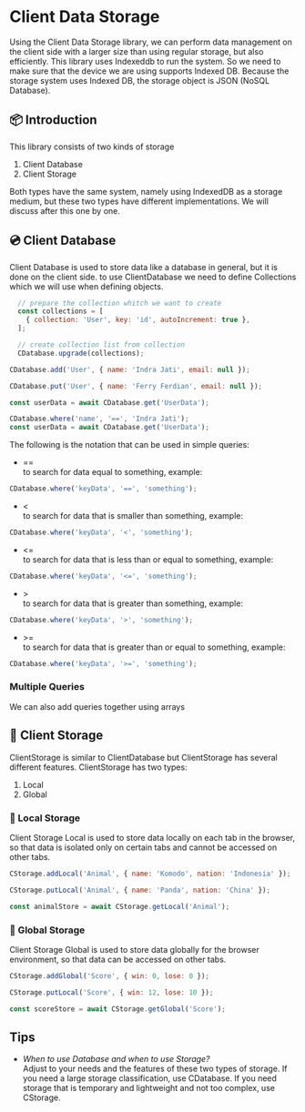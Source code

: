 # Client Data Storage

Using the Client Data Storage library, we can perform data management on the client side with a larger size than using regular storage, but also efficiently. This library uses Indexeddb to run the system. So we need to make sure that the device we are using supports Indexed DB. Because the storage system uses Indexed DB, the storage object is JSON (NoSQL Database).

## 📦 Introduction

This library consists of two kinds of storage
1. Client Database
2. Client Storage

Both types have the same system, namely using IndexedDB as a storage medium, but these two types have different implementations. We will discuss after this one by one.

## 💿 Client Database
Client Database is used to store data like a database in general, but it is done on the client side. to use ClientDatabase we need to define Collections which we will use when defining objects.
``` javascript
  // prepare the collection whitch we want to create
  const collections = [
    { collection: 'User', key: 'id', autoIncrement: true },
  ];

  // create collection list from collection
  CDatabase.upgrade(collections);
```

``` javascript
CDatabase.add('User', { name: 'Indra Jati', email: null });
```

``` javascript
CDatabase.put('User', { name: 'Ferry Ferdian', email: null });
```

``` javascript
const userData = await CDatabase.get('UserData');
```

``` javascript
CDatabase.where('name', '==', 'Indra Jati');
const userData = await CDatabase.get('UserData');
```

The following is the notation that can be used in simple queries:
- \== <br />
to search for data equal to something, example:

``` javascript
CDatabase.where('keyData', '==', 'something');
```

- \< <br />
to search for data that is smaller than something, example:

``` javascript
CDatabase.where('keyData', '<', 'something');
```

- \<= <br />
to search for data that is less than or equal to something, example:

``` javascript
CDatabase.where('keyData', '<=', 'something');
```

- \> <br />
to search for data that is greater than something, example:

``` javascript
CDatabase.where('keyData', '>', 'something');
```

- \>= <br />
to search for data that is greater than or equal to something, example:

``` javascript
CDatabase.where('keyData', '>=', 'something');
```
### Multiple Queries
We can also add queries together using arrays

## 💾 Client Storage
ClientStorage is similar to ClientDatabase but ClientStorage has several different features. ClientStorage has two types:
1. Local
2. Global

### 📁 Local Storage
Client Storage Local is used to store data locally on each tab in the browser, so that data is isolated only on certain tabs and cannot be accessed on other tabs.

``` javascript
CStorage.addLocal('Animal', { name: 'Komodo', nation: 'Indonesia' });
```

``` javascript
CStorage.putLocal('Animal', { name: 'Panda', nation: 'China' });
```

``` javascript
const animalStore = await CStorage.getLocal('Animal');
```

### 📂 Global Storage
Client Storage Global is used to store data globally for the browser environment, so that data can be accessed on other tabs.

``` javascript
CStorage.addGlobal('Score', { win: 0, lose: 0 });
```

``` javascript
CStorage.putLocal('Score', { win: 12, lose: 10 });
```

``` javascript
const scoreStore = await CStorage.getGlobal('Score');
```

## Tips
- _When to use Database and when to use Storage?_ <br />
Adjust to your needs and the features of these two types of storage. If you need a large storage classification, use CDatabase. If you need storage that is temporary and lightweight and not too complex, use CStorage.
